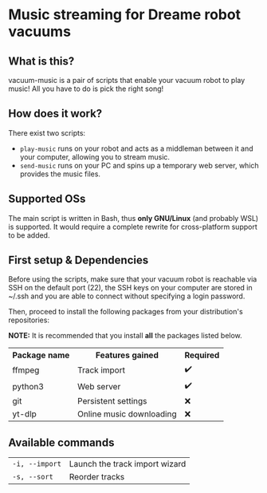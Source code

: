 # Music streaming for Dreame robot vacuums

## What is this?

vacuum-music is a pair of scripts that enable your vacuum robot to play music! All you have to do is pick the right song!

## How does it work?

There exist two scripts:
- `play-music` runs on your robot and acts as a middleman between it and your computer, allowing you to stream music.
- `send-music` runs on your PC and spins up a temporary web server, which provides the music files.

## Supported OSs

The main script is written in Bash, thus **only GNU/Linux** (and probably WSL) is supported. It would require a complete rewrite for cross-platform support to be added.

## First setup & Dependencies

Before using the scripts, make sure that your vacuum robot is reachable via SSH on the default port (22), the SSH keys on your computer are stored in ~/.ssh and you are able to connect without specifying a login password.

Then, proceed to install the following packages from your distribution's repositories:

**NOTE:** It is recommended that you install **all** the packages listed below.

<table>
    <th>Package name</th>
    <th>Features gained</th>
    <th>Required</th>
    <tr>
        <td>ffmpeg</td>
        <td>Track import</td>
        <td>✔️</td>
    </tr>
    <tr>
        <td>python3</td>
        <td>Web server</td>
        <td>✔️</td>
    </tr>
    <tr>
        <td>git</td>
        <td>Persistent settings</td>
        <td>❌</td>
    </tr>
    <tr>
        <td>yt-dlp</td>
        <td>Online music downloading</td>
        <td>❌</td>
    </tr>
</table>

## Available commands

<table>
    <tr>
        <td><code>-i, --import</code></td>
        <td>Launch the track import wizard</td>
    </tr>
    <tr>
        <td><code>-s, --sort</code></td>
        <td>Reorder tracks</td>
    </tr>
</table>